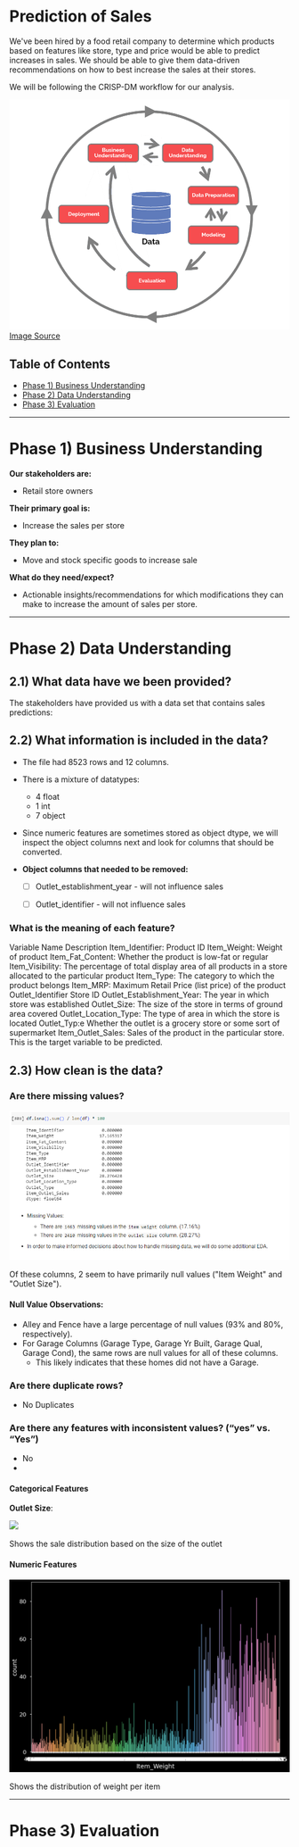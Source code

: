 # Prediction of Sales
We've been hired by a food retail company to determine which products based on features like store, type and price would be able to predict increases in sales. We should be able to give them data-driven recommendations on how to best increase the sales at their stores.

We will be following the CRISP-DM workflow for our analysis.  

<a href="https://www.datascience-pm.com/crisp-dm-2"><img src="CRISP-DM.png"/>Image Source</a></center>


## Table of Contents

- [Phase 1) Business Understanding](#phase1)
- [Phase 2) Data Understanding](#phase2)
- [Phase 3) Evaluation](#phase3)


___

<a name='phase1'></a>
# Phase 1) Business Understanding


**Our stakeholders are:**
- Retail store owners

**Their primary goal is:**
- Increase the sales per store

**They plan to:**
- Move and stock specific goods to increase sale

**What do they need/expect?**
- Actionable insights/recommendations for which modifications they can make to increase the amount of sales per store.

___

<a name='phase2'></a>
# Phase 2) Data Understanding


## 2.1) What data have we been provided?




<p>The stakeholders have provided us with a data set that contains sales predictions:</p>
</p>

## 2.2) What information is included in the data?


- The file had 8523 rows and 12 columns.
- There is a mixture of datatypes:
  - 4 float
  - 1 int
  - 7 object
- Since numeric features are sometimes stored as object dtype, we will inspect the object columns next and look for columns that should be converted.

- **Object columns that needed to be removed:**
  - [ ] Outlet_establishment_year - will not influence sales
  - [ ] Outlet_identifier - will not influence sales

  
### **What is the meaning of each feature?**

Variable Name Description
Item_Identifier: Product ID
Item_Weight: Weight of product
Item_Fat_Content: Whether the product is low-fat or regular
Item_Visibility: The percentage of total display area of all products in a store allocated to the particular product
Item_Type: The category to which the product belongs
Item_MRP: Maximum Retail Price (list price) of the product Outlet_Identifier Store ID
Outlet_Establishment_Year: The year in which store was established
Outlet_Size: The size of the store in terms of ground area covered
Outlet_Location_Type: The type of area in which the store is located
Outlet_Typ:e Whether the outlet is a grocery store or some sort of supermarket
Item_Outlet_Sales: Sales of the product in the particular store. This is the target variable to be predicted.


## **2.3) How clean is the data?**

### Are there missing values?

<img src="missingdata.png">


Of these columns, 2 seem to have primarily null values ("Item Weight" and "Outlet Size"). 

#### Null Value Observations:
- Alley and Fence have a large percentage of null values (93% and 80%, respectively).
- For Garage Columns (Garage Type, Garage Yr Built, Garage Qual, Garage Cond), the same rows are null values for all of these columns.
  - This likely indicates that these homes did not have a Garage.
  
  
### Are there duplicate rows?

- No Duplicates

### Are there any features with inconsistent values? (“yes” vs. “Yes”)
- No
- 
#### Categorical Features
**Outlet Size**: 

<img src="/blob/main/outlet_size.png">

Shows the sale distribution based on the size of the outlet

#### Numeric Features

<img src="itemweight.png">

Shows the  distribution of weight per item

___
<a name='phase3'></a>
# Phase 3) Evaluation
 
